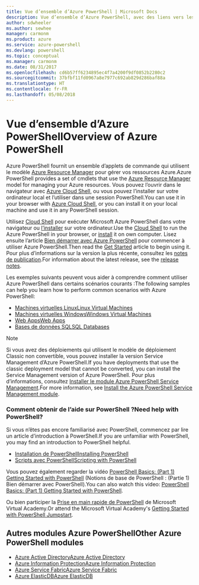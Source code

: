 ```yaml
---
title: Vue d’ensemble d’Azure PowerShell | Microsoft Docs
description: Vue d’ensemble d’Azure PowerShell, avec des liens vers les procédures d’installation et de configuration.
author: sdwheeler
ms.author: sewhee
manager: carmonm
ms.product: azure
ms.service: azure-powershell
ms.devlang: powershell
ms.topic: conceptual
ms.manager: carmonm
ms.date: 08/31/2017
ms.openlocfilehash: cd6b57ff6234895ec4f7a4200f9df0852b2280c2
ms.sourcegitcommit: 37bfbf11fd0967a8e7977c692ab829d286baf88a
ms.translationtype: HT
ms.contentlocale: fr-FR
ms.lasthandoff: 05/08/2018
---
```

# <a name="overview-of-azure-powershell"></a><span data-ttu-id="8bbed-103">Vue d’ensemble d’Azure PowerShell</span><span class="sxs-lookup"><span data-stu-id="8bbed-103">Overview of Azure PowerShell</span></span>

<span data-ttu-id="8bbed-104">Azure PowerShell fournit un ensemble d’applets de commande qui utilisent le modèle [Azure Resource Manager](/azure/azure-resource-manager/resource-group-overview) pour gérer vos ressources Azure.</span><span class="sxs-lookup"><span data-stu-id="8bbed-104">Azure PowerShell provides a set of cmdlets that use the [Azure Resource Manager](/azure/azure-resource-manager/resource-group-overview) model for managing your Azure resources.</span></span> <span data-ttu-id="8bbed-105">Vous pouvez l’ouvrir dans le navigateur avec [Azure Cloud Shell](/azure/cloud-shell/overview), ou vous pouvez l’installer sur votre ordinateur local et l’utiliser dans une session PowerShell.</span><span class="sxs-lookup"><span data-stu-id="8bbed-105">You can use it in your browser with [Azure Cloud Shell](/azure/cloud-shell/overview), or you can install it on your local machine and use it in any PowerShell session.</span></span>

<span data-ttu-id="8bbed-106">Utilisez [Cloud Shell](/azure/cloud-shell/overview) pour exécuter Microsoft Azure PowerShell dans votre navigateur ou [l’installer](install-azurerm-ps.md) sur votre ordinateur.</span><span class="sxs-lookup"><span data-stu-id="8bbed-106">Use the [Cloud Shell](/azure/cloud-shell/overview) to run the Azure PowerShell in your browser, or [install](install-azurerm-ps.md) it on own computer.</span></span> <span data-ttu-id="8bbed-107">Lisez ensuite l’article [Bien démarrer avec Azure PowerShell](get-started-azureps.md) pour commencer à utiliser Azure PowerShell.</span><span class="sxs-lookup"><span data-stu-id="8bbed-107">Then read the [Get Started](get-started-azureps.md) article to begin using it.</span></span> <span data-ttu-id="8bbed-108">Pour plus d’informations sur la version la plus récente, consultez les [notes de publication](release-notes-azureps.md).</span><span class="sxs-lookup"><span data-stu-id="8bbed-108">For information about the latest release, see the [release notes](release-notes-azureps.md).</span></span>

<span data-ttu-id="8bbed-109">Les exemples suivants peuvent vous aider à comprendre comment utiliser Azure PowerShell dans certains scénarios courants :</span><span class="sxs-lookup"><span data-stu-id="8bbed-109">The following samples can help you learn how to perform common scenarios with Azure PowerShell:</span></span>

* [<span data-ttu-id="8bbed-110">Machines virtuelles Linux</span><span class="sxs-lookup"><span data-stu-id="8bbed-110">Linux Virtual Machines</span></span>](/azure/virtual-machines/virtual-machines-linux-powershell-samples?toc=/powershell/azure/toc.json)
* [<span data-ttu-id="8bbed-111">Machines virtuelles Windows</span><span class="sxs-lookup"><span data-stu-id="8bbed-111">Windows Virtual Machines</span></span>](/azure/virtual-machines/virtual-machines-windows-powershell-samples?toc=/powershell/azure/toc.json)
* [<span data-ttu-id="8bbed-112">Web Apps</span><span class="sxs-lookup"><span data-stu-id="8bbed-112">Web Apps</span></span>](/azure/app-service-web/app-service-powershell-samples?toc=/powershell/azure/toc.json)
* [<span data-ttu-id="8bbed-113">Bases de données SQL</span><span class="sxs-lookup"><span data-stu-id="8bbed-113">SQL Databases</span></span>](/azure/sql-database/sql-database-powershell-samples?toc=/powershell/azure/toc.json)

> [!NOTE]
> <span data-ttu-id="8bbed-114">Si vous avez des déploiements qui utilisent le modèle de déploiement Classic non convertible, vous pouvez installer la version Service Management d’Azure PowerShell.</span><span class="sxs-lookup"><span data-stu-id="8bbed-114">If you have deployments that use the classic deployment model that cannot be converted, you can install the Service Management version of Azure PowerShell.</span></span> <span data-ttu-id="8bbed-115">Pour plus d’informations, consultez [Installer le module Azure PowerShell Service Management](/powershell/azure/servicemanagement/install-azure-ps).</span><span class="sxs-lookup"><span data-stu-id="8bbed-115">For more information, see [Install the Azure PowerShell Service Management module](/powershell/azure/servicemanagement/install-azure-ps).</span></span>


### <a name="need-help-with-powershell"></a><span data-ttu-id="8bbed-116">Comment obtenir de l’aide sur PowerShell ?</span><span class="sxs-lookup"><span data-stu-id="8bbed-116">Need help with PowerShell?</span></span>

<span data-ttu-id="8bbed-117">Si vous n’êtes pas encore familiarisé avec PowerShell, commencez par lire un article d’introduction à PowerShell.</span><span class="sxs-lookup"><span data-stu-id="8bbed-117">If you are unfamiliar with PowerShell, you may find an introduction to PowerShell helpful.</span></span>

* [<span data-ttu-id="8bbed-118">Installation de PowerShell</span><span class="sxs-lookup"><span data-stu-id="8bbed-118">Installing PowerShell</span></span>](/powershell/scripting/installing-windows-powershell)
* [<span data-ttu-id="8bbed-119">Scripts avec PowerShell</span><span class="sxs-lookup"><span data-stu-id="8bbed-119">Scripting with PowerShell</span></span>](/powershell/scripting/scripting-with-windows-powershell)

<span data-ttu-id="8bbed-120">Vous pouvez également regarder la vidéo [PowerShell Basics: (Part 1) Getting Started with PowerShell](https://channel9.msdn.com/Blogs/Taste-of-Premier/PowerShellBasicsPart1) (Notions de base de PowerShell : (Partie 1) Bien démarrer avec PowerShell).</span><span class="sxs-lookup"><span data-stu-id="8bbed-120">You can also watch this video: [PowerShell Basics: (Part 1) Getting Started with PowerShell](https://channel9.msdn.com/Blogs/Taste-of-Premier/PowerShellBasicsPart1).</span></span>

<span data-ttu-id="8bbed-121">Ou bien participer la [Prise en main rapide de PowerShell](https://mva.microsoft.com/liveevents/powershell-jumpstart) de Microsoft Virtual Academy.</span><span class="sxs-lookup"><span data-stu-id="8bbed-121">Or attend the Microsoft Virtual Academy's [Getting Started with PowerShell Jumpstart](https://mva.microsoft.com/liveevents/powershell-jumpstart).</span></span>

## <a name="other-azure-powershell-modules"></a><span data-ttu-id="8bbed-122">Autres modules Azure PowerShell</span><span class="sxs-lookup"><span data-stu-id="8bbed-122">Other Azure PowerShell modules</span></span>

* [<span data-ttu-id="8bbed-123">Azure Active Directory</span><span class="sxs-lookup"><span data-stu-id="8bbed-123">Azure Active Directory</span></span>](/powershell/azure/active-directory/)
* [<span data-ttu-id="8bbed-124">Azure Information Protection</span><span class="sxs-lookup"><span data-stu-id="8bbed-124">Azure Information Protection</span></span>](/powershell/azure/aip/)
* [<span data-ttu-id="8bbed-125">Azure Service Fabric</span><span class="sxs-lookup"><span data-stu-id="8bbed-125">Azure Service Fabric</span></span>](/powershell/azure/service-fabric/)
* [<span data-ttu-id="8bbed-126">Azure ElasticDB</span><span class="sxs-lookup"><span data-stu-id="8bbed-126">Azure ElasticDB</span></span>](/powershell/azure/elasticdbjobs/)
